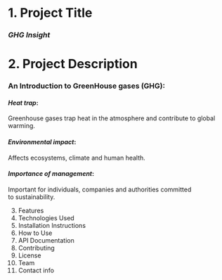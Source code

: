 # 1. Project Title 
### *GHG Insight*   
# 2. Project Description 
### An Introduction to GreenHouse gases (GHG):
#### *Heat trap*:  
Greenhouse gases trap heat in the atmosphere and contribute to global warming.
#### *Environmental impact*: 
Affects ecosystems, climate and human health.
#### *Importance of management*: 
Important for individuals, companies and authorities committed to sustainability.

3. Features
4. Technologies Used
5. Installation Instructions
6. How to Use
7. API Documentation
8. Contributing
9. License
10. Team
11. Contact info
